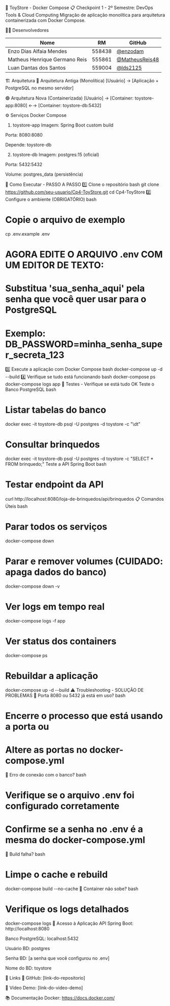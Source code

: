 🧸 ToyStore - Docker Compose
📋 Checkpoint 1 - 2º Semestre: DevOps Tools & Cloud Computing
Migração de aplicação monolítica para arquitetura containerizada com Docker Compose.

👨‍💻 Desenvolvedores

| Nome                          | RM      | GitHub |
|-------------------------------|---------|--------|
| Enzo Dias Alfaia Mendes       | 558438  | [@enzodam](https://github.com/enzodam) |
| Matheus Henrique Germano Reis | 555861  | [@MatheusReis48](https://github.com/MatheusReis48) |
| Luan Dantas dos Santos        | 559004  | [@lds2125](https://github.com/lds2125) |

🏗️ Arquitetura
🔴 Arquitetura Antiga (Monolítica)
[Usuário] → [Aplicação + PostgreSQL no mesmo servidor]

🟢 Arquitetura Nova (Containerizada)
[Usuário] → [Container: toystore-app:8080] ←→ [Container: toystore-db:5432]

⚙️ Serviços Docker Compose
1. toystore-app
   Imagem: Spring Boot custom build

Porta: 8080:8080

Depende: toystore-db

2. toystore-db
   Imagem: postgres:15 (oficial)

Porta: 5432:5432

Volume: postgres_data (persistência)

🚀 Como Executar - PASSO A PASSO
1️⃣ Clone o repositório
bash
git clone https://github.com/seu-usuario/Cp4-ToyStore.git
cd Cp4-ToyStore
2️⃣ Configure o ambiente (OBRIGATÓRIO)
bash
# Copie o arquivo de exemplo
cp .env.example .env

# AGORA EDITE O ARQUIVO .env COM UM EDITOR DE TEXTO:
# Substitua 'sua_senha_aqui' pela senha que você quer usar para o PostgreSQL
# Exemplo: DB_PASSWORD=minha_senha_super_secreta_123
3️⃣ Execute a aplicação com Docker Compose
bash
docker-compose up -d --build
4️⃣ Verifique se tudo está funcionando
bash
docker-compose ps
docker-compose logs app
🧪 Testes - Verifique se está tudo OK
Teste o Banco PostgreSQL
bash
# Listar tabelas do banco
docker exec -it toystore-db psql -U postgres -d toystore -c "\dt"

# Consultar brinquedos
docker exec -it toystore-db psql -U postgres -d toystore -c "SELECT * FROM brinquedo;"
Teste a API Spring Boot
bash
# Testar endpoint da API
curl http://localhost:8080/loja-de-brinquedos/api/brinquedos
📋 Comandos Úteis
bash
# Parar todos os serviços
docker-compose down

# Parar e remover volumes (CUIDADO: apaga dados do banco)
docker-compose down -v

# Ver logs em tempo real
docker-compose logs -f app

# Ver status dos containers
docker-compose ps

# Rebuildar a aplicação
docker-compose up -d --build
⚠️ Troubleshooting - SOLUÇÃO DE PROBLEMAS
🔴 Porta 8080 ou 5432 já está em uso?
bash
# Encerre o processo que está usando a porta ou
# Altere as portas no docker-compose.yml
🔴 Erro de conexão com o banco?
bash
# Verifique se o arquivo .env foi configurado corretamente
# Confirme se a senha no .env é a mesma do docker-compose.yml
🔴 Build falha?
bash
# Limpe o cache e rebuild
docker-compose build --no-cache
🔴 Container não sobe?
bash
# Verifique os logs detalhados
docker-compose logs
🎯 Acesso à Aplicação
API Spring Boot: http://localhost:8080

Banco PostgreSQL: localhost:5432

Usuário BD: postgres

Senha BD: [a senha que você configurou no .env]

Nome do BD: toystore

📎 Links
📂 GitHub: [link-do-repositorio]

🎥 Vídeo Demo: [link-do-video-demo]

📚 Documentação Docker: https://docs.docker.com/